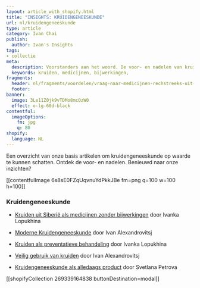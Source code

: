 ```yaml
---
layout: article_with_shopify.html
title: "INSIGHTS: KRUIDENGENEESKUNDE"
url: nl/kruidengeneeskunde
type: article
category: Ivan Chai
publish:
  author: Ivan's Insights
tags:
- collectie
meta:
  description: Voorstanders aan het woord. De voor- en nadelen van kruiden ten opzichte van medicijnen uit de farmaceutische industrie op een rij. Zowel het gebruik als de bijwerkingen worden besproken. Benieuwd naar onze inzichten?
  keywords: kruiden, medicijnen, bijwerkingen,
fragments:
  header: nl/fragments/voordelen/vraag-naar-medicijnen-rechstreeks-uit-de-natuur
  footer:
banner:
  image: 3Le11Z0jk9vTDMo8mcQzW0
  effect: o-lg-60d-black
contentful:
  imageOptions:
    fm: jpg
    q: 80
shopify:
  language: NL
---
```


Een overzicht van onze basis artikelen om kruidengeneeskunde op waarde te kunnen schatten. Ontdek de voor- en nadelen. Benieuwd naar onze inzichten?

[[contentfulImage 6s8sE0FZqUqvnuYdPkkJBe fm=png q=100 w=100 h=100]]

### Kruidengeneeskunde

* [Kruiden uit Siberië als medicijnen zonder bijwerkingen](/nl/kruiden-uit-siberie-als-medicijnen-zonder-bijwerkingen) door Ivanka Lopukhina

* [Moderne Kruidengeneeskunde](/nl/moderne-kruidengeneeskunde) door Ivan Alexandrovitsj

* [Kruiden als preventatieve behandeling](/nl/kruiden-als-preventatieve-behandeling) door Ivanka Lopukhina

* [Veilig gebruik van kruiden](/nl/veilig-gebruik-van-kruiden) door Ivan Alexandrovitsj

* [Kruidengeneeskunde als alledaags product](/nl/kruidengeneeskunde-als-alledaags-product) door Svetlana Petrova

[[shopifyCollection 269339164838 buttonDestination=modal]]
